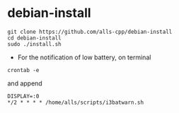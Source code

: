 # debian-install

```
git clone https://github.com/alls-cpp/debian-install
cd debian-install
sudo ./install.sh
```

* For the notification of low battery, on terminal
```
crontab -e
```
and append
```
DISPLAY=:0
*/2 * * * * /home/alls/scripts/i3batwarn.sh

